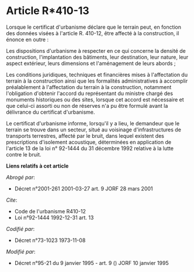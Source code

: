 # Article R*410-13

Lorsque le certificat d'urbanisme déclare que le terrain peut, en fonction des données visées à l'article R. 410-12, être
affecté à la construction, il énonce en outre : 

Les dispositions d'urbanisme à respecter en ce qui concerne la densité de construction, l'implantation des bâtiments, leur
destination, leur nature, leur aspect extérieur, leurs dimensions et l'aménagement de leurs abords ; 

Les conditions juridiques, techniques et financières mises à l'affectation du terrain à la construction ainsi que les
formalités administratives à accomplir préalablement à l'affectation du terrain à la construction, notamment l'obligation
d'obtenir l'accord du représentant du ministre chargé des monuments historiques ou des sites, lorsque cet accord est
nécessaire et que celui-ci assorti ou non de réserves n'a pu être formulé avant la délivrance du certificat d'urbanisme.

Le certificat d'urbanisme informe, lorsqu'il y a lieu, le demandeur que le terrain se trouve dans un secteur, situé au
voisinage d'infrastructures de transports terrestres, affecté par le bruit, dans lequel existent des prescriptions
d'isolement acoustique, déterminées en application de l'article 13 de la loi n° 92-1444 du 31 décembre 1992 relative à la
lutte contre le bruit.

**Liens relatifs à cet article**

_Abrogé par_:

  - Décret n°2001-261 2001-03-27 art. 9 JORF 28 mars 2001

_Cite_:

  - Code de l'urbanisme R410-12
  - Loi n°92-1444 1992-12-31 art. 13

_Codifié par_:

  - Décret n°73-1023 1973-11-08

_Modifié par_:

  - Décret n°95-21 du 9 janvier 1995 - art. 9 () JORF 10 janvier 1995
